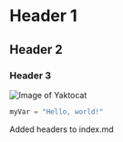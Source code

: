 # Header 1
## Header 2
### Header 3

![Image of Yaktocat](https://octodex.github.com/images/yaktocat.png)

``` python
myVar = "Hello, world!"
```

Added headers to index.md

